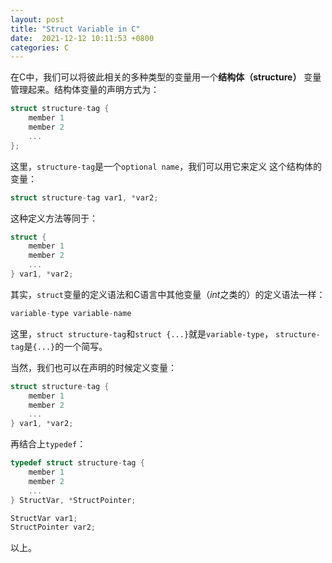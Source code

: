 ```yaml
---
layout: post
title: "Struct Variable in C"
date:  2021-12-12 10:11:53 +0800
categories: C
---
```


在C中，我们可以将彼此相关的多种类型的变量用一个**结构体（structure）**
变量管理起来。结构体变量的声明方式为：
```c
struct structure-tag {
    member 1
    member 2
    ...
};
```

这里，`structure-tag`是一个`optional name`，我们可以用它来定义
这个结构体的变量：
```c
struct structure-tag var1, *var2;
```

这种定义方法等同于：
```c
struct {
    member 1
    member 2
    ...
} var1, *var2;
```
其实，`struct`变量的定义语法和C语言中其他变量（*int*之类的）的定义语法一样：
```c
variable-type variable-name
```
这里，`struct structure-tag`和`struct {...}`就是`variable-type`，
`structure-tag`是`{...}`的一个简写。

当然，我们也可以在声明的时候定义变量：
```c
struct structure-tag {
    member 1
    member 2
    ...
} var1, *var2;
```

再结合上`typedef`：
```c
typedef struct structure-tag {
    member 1
    member 2
    ...
} StructVar, *StructPointer;

StructVar var1;
StructPointer var2;
```
以上。
